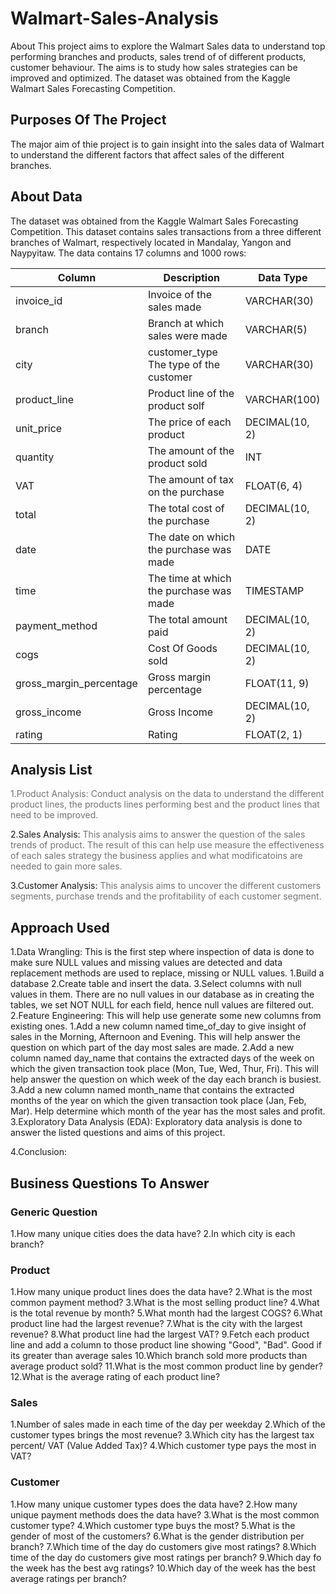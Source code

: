 # Walmart-Sales-Analysis

About
This project aims to explore the Walmart Sales data to understand top performing branches and products, sales trend of of different products, customer behaviour. The aims is to study how sales strategies can be improved and optimized. The dataset was obtained from the Kaggle Walmart Sales Forecasting Competition.

## Purposes Of The Project
The major aim of thie project is to gain insight into the sales data of Walmart to understand the different factors that affect sales of the different branches.

## About Data
The dataset was obtained from the Kaggle Walmart Sales Forecasting Competition. This dataset contains sales transactions from a three different branches of Walmart, respectively located in Mandalay, Yangon and Naypyitaw. The data contains 17 columns and 1000 rows:

| Column    | Description    | Data Type   |
| ----------- | ----------- | ----------- |
| invoice_id | Invoice of the sales made| VARCHAR(30) |
| branch| Branch at which sales were made | VARCHAR(5) |
| city |customer_type	The type of the customer| VARCHAR(30) |
|product_line	|Product line of the product solf	|VARCHAR(100)|
|unit_price	|The price of each product	|DECIMAL(10, 2)|
|quantity	|The amount of the product sold	|INT|
|VAT	|The amount of tax on the purchase	|FLOAT(6, 4)|
|total	|The total cost of the purchase	|DECIMAL(10, 2)|
|date	|The date on which the purchase was made	|DATE|
|time	|The time at which the purchase was made	|TIMESTAMP|
|payment_method	|The total amount paid	|DECIMAL(10, 2)|
|cogs	|Cost Of Goods sold	|DECIMAL(10, 2)|
|gross_margin_percentage	|Gross margin percentage|	FLOAT(11, 9)|
|gross_income|	Gross Income	|DECIMAL(10, 2)|
|rating	|Rating	|FLOAT(2, 1)|

## Analysis List
<span style="opacity: 0.6;">1.Product Analysis:
Conduct analysis on the data to understand the different product lines, the products lines performing best and the product lines that need to be improved.

2.Sales Analysis:
<span style="opacity: 0.6;">This analysis aims to answer the question of the sales trends of product. The result of this can help use measure the effectiveness of each sales strategy the business applies and what modificatoins are needed to gain more sales.

3.Customer Analysis:
<span style="opacity: 0.6;">This analysis aims to uncover the different customers segments, purchase trends and the profitability of each customer segment.

## Approach Used
1.Data Wrangling: This is the first step where inspection of data is done to make sure NULL values and missing values are detected and data replacement methods are used to replace, missing or NULL values.
  1.Build a database
  2.Create table and insert the data.
  3.Select columns with null values in them. There are no null values in our database as in creating the tables, we set NOT NULL for each field, hence null values are filtered out.
2.Feature Engineering: This will help use generate some new columns from existing ones.
  1.Add a new column named time_of_day to give insight of sales in the Morning, Afternoon and Evening. This will help answer the question on which part of the day most sales are made.
  2.Add a new column named day_name that contains the extracted days of the week on which the given transaction took place (Mon, Tue, Wed, Thur, Fri). This will help answer the question on which week of the day each branch is busiest.
  3.Add a new column named month_name that contains the extracted months of the year on which the given transaction took place (Jan, Feb, Mar). Help determine which month of the year has the most sales and profit.
3.Exploratory Data Analysis (EDA): Exploratory data analysis is done to answer the listed questions and aims of this project.

4.Conclusion:

## Business Questions To Answer
### Generic Question
1.How many unique cities does the data have?
2.In which city is each branch?

### Product
1.How many unique product lines does the data have?
2.What is the most common payment method?
3.What is the most selling product line?
4.What is the total revenue by month?
5.What month had the largest COGS?
6.What product line had the largest revenue?
7.What is the city with the largest revenue?
8.What product line had the largest VAT?
9.Fetch each product line and add a column to those product line showing "Good", "Bad". Good if its greater than average sales
10.Which branch sold more products than average product sold?
11.What is the most common product line by gender?
12.What is the average rating of each product line?

### Sales
1.Number of sales made in each time of the day per weekday
2.Which of the customer types brings the most revenue?
3.Which city has the largest tax percent/ VAT (Value Added Tax)?
4.Which customer type pays the most in VAT?

### Customer
1.How many unique customer types does the data have?
2.How many unique payment methods does the data have?
3.What is the most common customer type?
4.Which customer type buys the most?
5.What is the gender of most of the customers?
6.What is the gender distribution per branch?
7.Which time of the day do customers give most ratings? 
8.Which time of the day do customers give most ratings per branch?
9.Which day fo the week has the best avg ratings?
10.Which day of the week has the best average ratings per branch?
